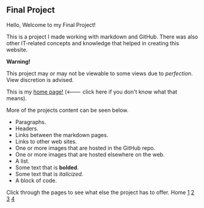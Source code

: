 ## Final Project

Hello, Welcome to my Final Project!

This is a project I made working with markdown and GitHub. There was also other IT-related concepts and knowledge that helped in creating this website. 

**Warning!**

This project may or may not be viewable to some views due to _perfection_. View discretion is advised.

This is my [home page!](https://en.wikipedia.org/wiki/Home_page) (<--- click here if you don't know what that means).

More of the projects content can be seen below.

* Paragraphs.
* Headers.
* Links between the markdown pages.
* Links to other web sites.
* One or more images that are hosted in the GitHub repo.
* One or more images that are hosted elsewhere on the web.
* A list.
* Some text that is **bolded**.
* Some text that is _italicized_.
* A block of code.

Click through the pages to see what else the project has to offer. Home [1](Page1) [2](Page2) [3](Page3) [4](Page4) 
